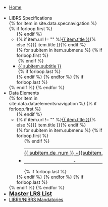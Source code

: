 <div id="accordion" style="left:5px; width:325px; height: 100%; position: fixed; overflow-x: hidden;">
    <ul>
        <li>
            <div class="d-flex justify-content-between align-items-center px-2 border-bottom">
                <div class="mr-auto">
                    <a class="no-format font-weight-bold h5" href=".">Home</a>
                </div>
                <div>
                    <i onclick="changeActiveMenuItem(this);document.getElementById('sidebar').style.display = 'none'; document.getElementById('showmenu').style.paddingLeft = 'unset'; document.getElementById('content').style.paddingLeft = 'unset'; document.getElementById('menuiconopen').style.display = 'block';"
                        class="fa fa-times fa-2x p-2"
                        style="z-index: 10; padding-top: 11px; padding-left: 5px; padding-right: 5px"></i>
                </div>
            </div>
        </li>
        <li>
            <div>LIBRS Specifications</div>
            {% for item in site.data.specnavigation %}
            {% if forloop.first %}<ul>{% endif %}
                <li>
                    <div>
                        {% if item.url != "" %}<a
                            href="{{ item.url }}">{{ item.title }}</a>{% else %}{{ item.title }}{% endif %}</div>
                    {% for subitem in item.submenu %}
                    {% if forloop.first %}<ul style="padding-left: 5px;">{% endif %}
                        <li>
                            <a onclick="changeActiveMenuItem(this); document.getElementById('sidebar').style.display = 'none'; document.getElementById('showmenu').style.paddingLeft = 'unset'; document.getElementById('content').style.paddingLeft = 'unset'; document.getElementById('menuiconopen').style.display = 'block';"
                                href="{{ subitem.url }}">{{ subitem.subtitle }}</a>
                        </li>
                        {% if forloop.last %}</ul>{% endif %}
                    {% endfor %}
                    {% if forloop.last %}</ul>{% endif %}
            {% endfor %}
        </li>
        <li>
            <div>Data Elements</div>
            {% for item in site.data.dataelementsnavigation %}
            {% if forloop.first %}<ul>{% endif %}
                <li>
                    <div>{% if item.url != "" %}<a
                            href="{{ item.url }}">{{ item.title }}</a>{% else %}{{ item.title }}{% endif %}</div>
                    {% for subitem in item.submenu %}
                    {% if forloop.first %}<ul style="padding-right:5px;">{% endif %}
                        <li>
                            <a href="{{ subitem.url }}">
                                <table>
                                    <tr
                                        onclick="changeActiveMenuItem(this);document.getElementById('sidebar').style.display = 'none'; document.getElementById('showmenu').style.paddingLeft = 'unset'; document.getElementById('content').style.paddingLeft = 'unset'; document.getElementById('menuiconopen').style.display = 'block';">
                                        <td
                                            style="vertical-align: top; text-align: right; padding-left:0px; padding-right:0px; white-space: nowrap; min-width: 25px">
                                            {{ subitem.de_num }}</td>
                                        <td style="vertical-align: top; padding-left:0px; padding-right:0px;">
                                            &nbsp;-&nbsp;</td>
                                        <td style="vertical-align: top; padding-left:0px;">{{subitem.subtitle}}</td>
                                    </tr>
                                </table>
                            </a>
                        </li>
                        {% if forloop.last %}</ul>{% endif %}
                    {% endfor %}
                    {% if forloop.last %}</ul>{% endif %}
            {% endfor %}
        </li>
        <li><div><a href="./lrs-master-list"><span style="font-size: large; font-weight: bold;">Master LRS List</span></a></div></li>
        <li><div><a href="./mandatories">LIBRS/NIBRS Mandatories</a></div></li>
    </ul>
</div>
